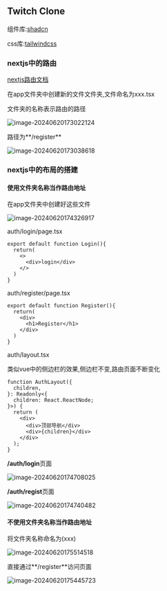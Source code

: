 ## Twitch Clone

组件库:[shadcn](https://ui.shadcn.com/)

css库:[tailwindcss](https://tailwindcss.com/)

### nextjs中的路由

[nextjs路由文档](https://www.nextjs.cn/docs/basic-features/pages)

在app文件夹中创建新的文件文件夹,文件命名为xxx.tsx

文件夹的名称表示路由的路径

![image-20240620173022124](https://bing-wu-doc-1318477772.cos.ap-nanjing.myqcloud.com/typora/image-20240620173022124.png?imageSlim)

路径为**/register**

![image-20240620173038618](https://bing-wu-doc-1318477772.cos.ap-nanjing.myqcloud.com/typora/image-20240620173038618.png?imageSlim)

### nextjs中的布局的搭建

#### 使用文件夹名称当作路由地址

在app文件夹中创建好这些文件

![image-20240620174326917](https://bing-wu-doc-1318477772.cos.ap-nanjing.myqcloud.com/typora/image-20240620174326917.png?imageSlim)

auth/login/page.tsx

```tsx
export default function Login(){
  return(
    <>
      <div>login</div>
    </>
  )
}
```

auth/register/page.tsx

```tsx
export default function Register(){
  return(
    <div>
      <h1>Register</h1>
    </div>
  )
}
```

auth/layout.tsx

类似vue中的侧边栏的效果,侧边栏不变,路由页面不断变化

```tsx
function AuthLayout({
  children,
}: Readonly<{
  children: React.ReactNode;
}>) {
  return (
    <div>
      <div>顶部导航</div>
      <div>{children}</div>
    </div>
  );
}
```

**/auth/login**页面

![image-20240620174708025](https://bing-wu-doc-1318477772.cos.ap-nanjing.myqcloud.com/typora/image-20240620174708025.png?imageSlim)

**/auth/regist**页面

![image-20240620174740482](https://bing-wu-doc-1318477772.cos.ap-nanjing.myqcloud.com/typora/image-20240620174740482.png?imageSlim)

#### 不使用文件夹名称当作路由地址

将文件夹名称命名为(xxx)

![image-20240620175514518](https://bing-wu-doc-1318477772.cos.ap-nanjing.myqcloud.com/typora/image-20240620175514518.png?imageSlim)

直接通过**/register**访问页面

![image-20240620175445723](https://bing-wu-doc-1318477772.cos.ap-nanjing.myqcloud.com/typora/image-20240620175445723.png?imageSlim)